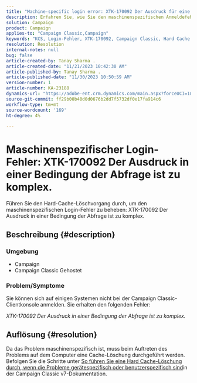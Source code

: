 ```yaml
---
title: "Machine-specific login error: XTK-170092 Der Ausdruck für eine Bedingung der Abfrage ist zu komplex."
description: Erfahren Sie, wie Sie den maschinenspezifischen Anmeldefehler der Campaign Classic Client Console beheben.
solution: Campaign
product: Campaign
applies-to: "Campaign Classic,Campaign"
keywords: "KCS, Login-Fehler, XTK-170092, Campaign Classic, Hard Cache Clear"
resolution: Resolution
internal-notes: null
bug: false
article-created-by: Tanay Sharma .
article-created-date: "11/21/2023 10:42:30 AM"
article-published-by: Tanay Sharma .
article-published-date: "11/30/2023 10:50:59 AM"
version-number: 1
article-number: KA-23188
dynamics-url: "https://adobe-ent.crm.dynamics.com/main.aspx?forceUCI=1&pagetype=entityrecord&etn=knowledgearticle&id=7ada12a6-5a88-ee11-8179-6045bd006704"
source-git-commit: ff29b00b40d0d0676b2dd7f5732df0e17fa914c6
workflow-type: tm+mt
source-wordcount: '169'
ht-degree: 4%

---
```


# Maschinenspezifischer Login-Fehler: XTK-170092 Der Ausdruck in einer Bedingung der Abfrage ist zu komplex.


Führen Sie den Hard-Cache-Löschvorgang durch, um den maschinenspezifischen Login-Fehler zu beheben: XTK-170092 Der Ausdruck in einer Bedingung der Abfrage ist zu komplex.

## Beschreibung {#description}


### <b>Umgebung</b>

- Campaign
- Campaign Classic Gehostet




### <b>Problem/Symptome</b>

Sie können sich auf einigen Systemen nicht bei der Campaign Classic-Clientkonsole anmelden. Sie erhalten den folgenden Fehler:

*XTK-170092 Der Ausdruck in einer Bedingung der Abfrage ist zu komplex.*


## Auflösung {#resolution}


Da das Problem maschinenspezifisch ist, muss beim Auftreten des Problems auf dem Computer eine Cache-Löschung durchgeführt werden. Befolgen Sie die Schritte unter [So führen Sie eine Hard Cache-Löschung durch, wenn die Probleme gerätespezifisch oder benutzerspezifisch sind](https://experienceleague.adobe.com/docs/campaign-classic/using/getting-started/starting-with-adobe-campaign/faq/faq-campaign-config.html#perform-hard-cache-clear)in der Campaign Classic v7-Dokumentation.
